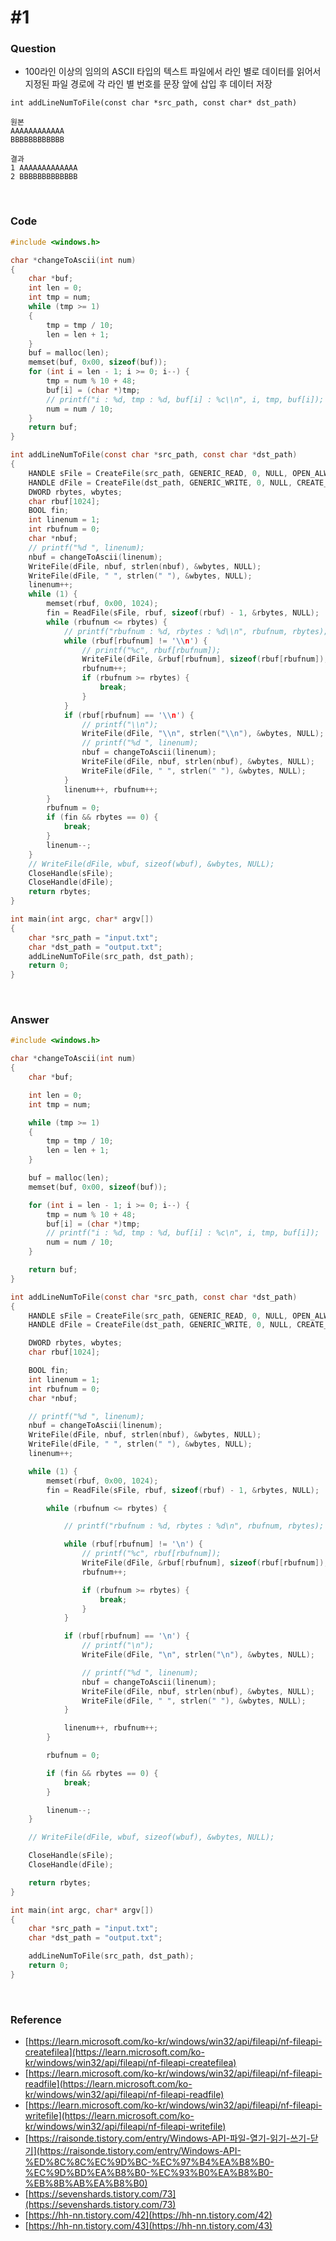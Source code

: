 # #1

### Question

- 100라인 이상의 임의의 ASCII 타입의 텍스트 파일에서 라인 별로 데이터를 읽어서 지정된 파일 경로에 각 라인 별 번호를 문장 앞에 삽입 후 데이터 저장

```
int addLineNumToFile(const char *src_path, const char* dst_path)

원본
AAAAAAAAAAAA
BBBBBBBBBBBB

결과
1 AAAAAAAAAAAAA
2 BBBBBBBBBBBBB
```



<br>



### Code

```c
#include <windows.h>

char *changeToAscii(int num)
{
	char *buf;
	int len = 0;
	int tmp = num;
	while (tmp >= 1)
	{
		tmp = tmp / 10;
		len = len + 1;
	}
	buf = malloc(len);
	memset(buf, 0x00, sizeof(buf));
	for (int i = len - 1; i >= 0; i--) {
		tmp = num % 10 + 48;
		buf[i] = (char *)tmp;
		// printf("i : %d, tmp : %d, buf[i] : %c\\n", i, tmp, buf[i]);
		num = num / 10;
	}
	return buf;
}

int addLineNumToFile(const char *src_path, const char *dst_path)
{
	HANDLE sFile = CreateFile(src_path, GENERIC_READ, 0, NULL, OPEN_ALWAYS, 0, NULL);
	HANDLE dFile = CreateFile(dst_path, GENERIC_WRITE, 0, NULL, CREATE_ALWAYS, 0, NULL);
	DWORD rbytes, wbytes;
	char rbuf[1024];
	BOOL fin;
	int linenum = 1;
	int rbufnum = 0;
	char *nbuf;
	// printf("%d ", linenum);
	nbuf = changeToAscii(linenum);
	WriteFile(dFile, nbuf, strlen(nbuf), &wbytes, NULL);
	WriteFile(dFile, " ", strlen(" "), &wbytes, NULL);
	linenum++;
	while (1) {
		memset(rbuf, 0x00, 1024);
		fin = ReadFile(sFile, rbuf, sizeof(rbuf) - 1, &rbytes, NULL);
		while (rbufnum <= rbytes) {
			// printf("rbufnum : %d, rbytes : %d\\n", rbufnum, rbytes);
			while (rbuf[rbufnum] != '\\n') {
				// printf("%c", rbuf[rbufnum]);
				WriteFile(dFile, &rbuf[rbufnum], sizeof(rbuf[rbufnum]), &wbytes, NULL);
				rbufnum++;
				if (rbufnum >= rbytes) {
					break;
				}
			}
			if (rbuf[rbufnum] == '\\n') {
				// printf("\\n");
				WriteFile(dFile, "\\n", strlen("\\n"), &wbytes, NULL);
				// printf("%d ", linenum);
				nbuf = changeToAscii(linenum);
				WriteFile(dFile, nbuf, strlen(nbuf), &wbytes, NULL);
				WriteFile(dFile, " ", strlen(" "), &wbytes, NULL);
			}
			linenum++, rbufnum++;
		}
		rbufnum = 0;
		if (fin && rbytes == 0) {
			break;
		}
		linenum--;
	}
	// WriteFile(dFile, wbuf, sizeof(wbuf), &wbytes, NULL);
	CloseHandle(sFile);
	CloseHandle(dFile);
	return rbytes;
}

int main(int argc, char* argv[])
{
	char *src_path = "input.txt";
	char *dst_path = "output.txt";
	addLineNumToFile(src_path, dst_path);
	return 0;
}
```



<br>



### Answer

```c
#include <windows.h>

char *changeToAscii(int num)
{
	char *buf;

	int len = 0;
	int tmp = num;

	while (tmp >= 1)
	{
		tmp = tmp / 10;
		len = len + 1;
	}

	buf = malloc(len);
	memset(buf, 0x00, sizeof(buf));

	for (int i = len - 1; i >= 0; i--) {
		tmp = num % 10 + 48;
		buf[i] = (char *)tmp;
		// printf("i : %d, tmp : %d, buf[i] : %c\n", i, tmp, buf[i]);
		num = num / 10;
	}

	return buf;
}

int addLineNumToFile(const char *src_path, const char *dst_path)
{
	HANDLE sFile = CreateFile(src_path, GENERIC_READ, 0, NULL, OPEN_ALWAYS, 0, NULL);
	HANDLE dFile = CreateFile(dst_path, GENERIC_WRITE, 0, NULL, CREATE_ALWAYS, 0, NULL);

	DWORD rbytes, wbytes;
	char rbuf[1024];

	BOOL fin;
	int linenum = 1;
	int rbufnum = 0;
	char *nbuf;

	// printf("%d ", linenum);
	nbuf = changeToAscii(linenum);
	WriteFile(dFile, nbuf, strlen(nbuf), &wbytes, NULL);
	WriteFile(dFile, " ", strlen(" "), &wbytes, NULL);
	linenum++;

	while (1) {
		memset(rbuf, 0x00, 1024);
		fin = ReadFile(sFile, rbuf, sizeof(rbuf) - 1, &rbytes, NULL);

		while (rbufnum <= rbytes) {

			// printf("rbufnum : %d, rbytes : %d\n", rbufnum, rbytes);

			while (rbuf[rbufnum] != '\n') {
				// printf("%c", rbuf[rbufnum]);
				WriteFile(dFile, &rbuf[rbufnum], sizeof(rbuf[rbufnum]), &wbytes, NULL);
				rbufnum++;

				if (rbufnum >= rbytes) {
					break;
				}
			}

			if (rbuf[rbufnum] == '\n') {
				// printf("\n");
				WriteFile(dFile, "\n", strlen("\n"), &wbytes, NULL);

				// printf("%d ", linenum);
				nbuf = changeToAscii(linenum);
				WriteFile(dFile, nbuf, strlen(nbuf), &wbytes, NULL);
				WriteFile(dFile, " ", strlen(" "), &wbytes, NULL);
			}

			linenum++, rbufnum++;
		}

		rbufnum = 0;

		if (fin && rbytes == 0) {
			break;
		}

		linenum--;
	}

	// WriteFile(dFile, wbuf, sizeof(wbuf), &wbytes, NULL);

	CloseHandle(sFile);
	CloseHandle(dFile);

	return rbytes;
}

int main(int argc, char* argv[])
{
	char *src_path = "input.txt";
	char *dst_path = "output.txt";

	addLineNumToFile(src_path, dst_path);
	return 0;
}
```



<br>



### Reference

- [https://learn.microsoft.com/ko-kr/windows/win32/api/fileapi/nf-fileapi-createfilea](https://learn.microsoft.com/ko-kr/windows/win32/api/fileapi/nf-fileapi-createfilea)
- [https://learn.microsoft.com/ko-kr/windows/win32/api/fileapi/nf-fileapi-readfile](https://learn.microsoft.com/ko-kr/windows/win32/api/fileapi/nf-fileapi-readfile)
- [https://learn.microsoft.com/ko-kr/windows/win32/api/fileapi/nf-fileapi-writefile](https://learn.microsoft.com/ko-kr/windows/win32/api/fileapi/nf-fileapi-writefile)
- [https://raisonde.tistory.com/entry/Windows-API-파일-열기-읽기-쓰기-닫기](https://raisonde.tistory.com/entry/Windows-API-%ED%8C%8C%EC%9D%BC-%EC%97%B4%EA%B8%B0-%EC%9D%BD%EA%B8%B0-%EC%93%B0%EA%B8%B0-%EB%8B%AB%EA%B8%B0)
- [https://sevenshards.tistory.com/73](https://sevenshards.tistory.com/73)
- [https://hh-nn.tistory.com/42](https://hh-nn.tistory.com/42)
- [https://hh-nn.tistory.com/43](https://hh-nn.tistory.com/43)
